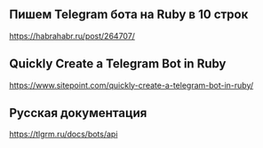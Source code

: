 ## Пишем Telegram бота на Ruby в 10 строк
  https://habrahabr.ru/post/264707/
## Quickly Create a Telegram Bot in Ruby
  https://www.sitepoint.com/quickly-create-a-telegram-bot-in-ruby/
## Русская документация
  https://tlgrm.ru/docs/bots/api
